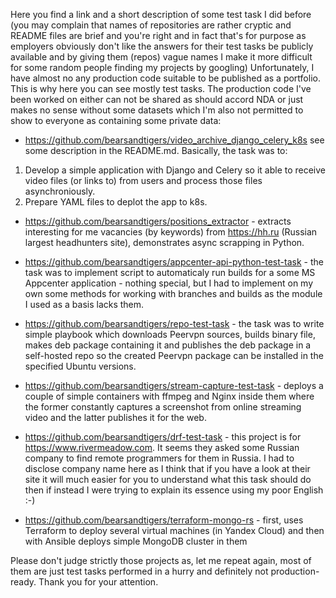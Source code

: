 Here you find a link and a short description of some test task I did before (you may complain that names of repositories are rather
cryptic and README files are brief and you're right and in fact that's for purpose as employers obviously don't like
the answers for their test tasks be publicly available and by giving them (repos) vague names I make it more difficult for
some random people finding my projects by googling)
Unfortunately, I have almost no any production code suitable to be published as a portfolio. This is why here you can see mostly test tasks. The production
code I've been worked on either can not be shared as should accord NDA or just makes no sense without some datasets which I'm also not permitted to show 
to everyone as containing some private data:

- https://github.com/bearsandtigers/video_archive_django_celery_k8s
see some description in the README.md. Basically, the task was to:
1. Develop a simple application with Django and Celery so it able to receive video files (or links to) from users and process those files asynchroniously.
2. Prepare YAML files to deplot the app to k8s.

- https://github.com/bearsandtigers/positions_extractor -
extracts interesting for me vacancies (by keywords) from https://hh.ru (Russian largest headhunters site), demonstrates async scrapping in Python.

- https://github.com/bearsandtigers/appcenter-api-python-test-task -
the task was to implement script to automaticaly run builds for a some MS Appcenter application - nothing special,
but I had to implement on my own some methods for working with branches and builds as the module I used as a basis lacks them.

- https://github.com/bearsandtigers/repo-test-task -
the task was to write simple playbook which downloads Peervpn sources, builds binary file, makes deb package containing it and
publishes the deb package in a self-hosted repo so the created Peervpn package can be installed in the specified Ubuntu versions.

- https://github.com/bearsandtigers/stream-capture-test-task -
deploys a couple of simple containers with ffmpeg and Nginx inside them where the former constantly captures a screenshot from online
streaming video and the latter publishes it for the web.

- https://github.com/bearsandtigers/drf-test-task -
this project is for https://www.rivermeadow.com. It seems they asked some Russian company to find remote programmers for them in Russia.
I had to disclose company name here as I think that if you have a look at their site it will much easier for
you to understand what this task should do then if instead I were trying to explain its essence using my poor English :-)

- https://github.com/bearsandtigers/terraform-mongo-rs -
first, uses Terraform to deploy several virtual machines (in Yandex Cloud) and then with Ansible deploys simple MongoDB cluster in them

Please don't judge strictly those projects as, let me repeat again, most of them are just test tasks performed in a hurry and definitely not production-ready.
Thank you for your attention.
